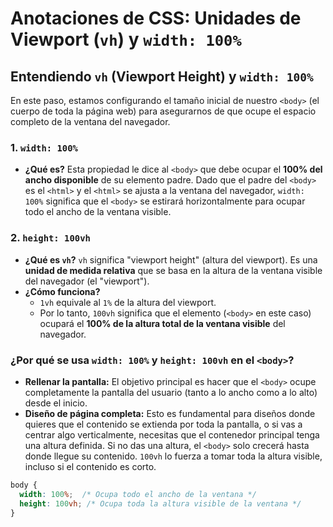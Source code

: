 # Anotaciones de CSS: Unidades de Viewport (`vh`) y `width: 100%`

## Entendiendo `vh` (Viewport Height) y `width: 100%`

En este paso, estamos configurando el tamaño inicial de nuestro `<body>` (el cuerpo de toda la página web) para asegurarnos de que ocupe el espacio completo de la ventana del navegador.

### 1. `width: 100%`

- **¿Qué es?** Esta propiedad le dice al `<body>` que debe ocupar el **100% del ancho disponible** de su elemento padre. Dado que el padre del `<body>` es el `<html>` y el `<html>` se ajusta a la ventana del navegador, `width: 100%` significa que el `<body>` se estirará horizontalmente para ocupar todo el ancho de la ventana visible.

### 2. `height: 100vh`

- **¿Qué es `vh`?** `vh` significa "viewport height" (altura del viewport). Es una **unidad de medida relativa** que se basa en la altura de la ventana visible del navegador (el "viewport").
- **¿Cómo funciona?**
    - `1vh` equivale al `1%` de la altura del viewport.
    - Por lo tanto, `100vh` significa que el elemento (`<body>` en este caso) ocupará el **100% de la altura total de la ventana visible** del navegador.

### ¿Por qué se usa `width: 100%` y `height: 100vh` en el `<body>`?

- **Rellenar la pantalla:** El objetivo principal es hacer que el `<body>` ocupe completamente la pantalla del usuario (tanto a lo ancho como a lo alto) desde el inicio.
- **Diseño de página completa:** Esto es fundamental para diseños donde quieres que el contenido se extienda por toda la pantalla, o si vas a centrar algo verticalmente, necesitas que el contenedor principal tenga una altura definida. Si no das una altura, el `<body>` solo crecerá hasta donde llegue su contenido. `100vh` lo fuerza a tomar toda la altura visible, incluso si el contenido es corto.

```css
body {
  width: 100%;  /* Ocupa todo el ancho de la ventana */
  height: 100vh; /* Ocupa toda la altura visible de la ventana */
}
